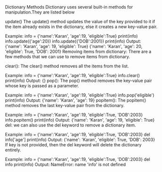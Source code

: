 Dictionary Methods
Dictionary uses several built-in methods for manipulation.They are listed below

update()
The update() method updates the value of the key provided to it if the item already exists in the dictionary, else it creates a new key-value pair.

Example:
info = {'name':'Karan', 'age':19, 'eligible':True}
print(info)
info.update({'age':20})
info.update({'DOB':2001})
print(info)
Output:
{'name': 'Karan', 'age': 19, 'eligible': True}
{'name': 'Karan', 'age': 20, 'eligible': True, 'DOB': 2001}
Removing items from dictionary:
There are a few methods that we can use to remove items from dictionary.

clear():
The clear() method removes all the items from the list.

Example:
info = {'name':'Karan', 'age':19, 'eligible':True}
info.clear()
print(info)
Output:
{}
pop():
The pop() method removes the key-value pair whose key is passed as a parameter.

Example:
info = {'name':'Karan', 'age':19, 'eligible':True}
info.pop('eligible')
print(info)
Output:
{'name': 'Karan', 'age': 19}
popitem():
The popitem() method removes the last key-value pair from the dictionary.

Example:
info = {'name':'Karan', 'age':19, 'eligible':True, 'DOB':2003}
info.popitem()
print(info)
Output:
{'name': 'Karan', 'age': 19, 'eligible': True}
del:
we can also use the del keyword to remove a dictionary item.

Example:
info = {'name':'Karan', 'age':19, 'eligible':True, 'DOB':2003}
del info['age']
print(info)
Output:
{'name': 'Karan', 'eligible': True, 'DOB': 2003}
If key is not provided, then the del keyword will delete the dictionary entirely.

Example:
info = {'name':'Karan', 'age':19, 'eligible':True, 'DOB':2003}
del info
print(info)
Output:
NameError: name 'info' is not defined